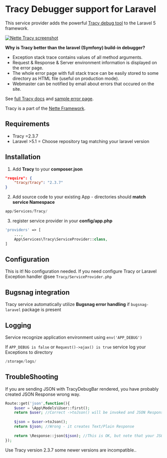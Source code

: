 Tracy Debugger support for Laravel
=====================================

This service provider adds the powerful [Tracy debug tool](https://github.com/nette/tracy) to the Laravel 5 framework.

[![Nette Tracy screenshot](http://nette.github.io/tracy/images/tracy-exception.png)](http://nette.github.io/tracy/tracy-exception.html)

**Why is Tracy better than the laravel (Symfony) build-in debugger?**

* Exception stack trace contains values of all method arguments.
* Request & Response & Server environment information is displayed on the error page.
* The whole error page with full stack trace can be easily stored to some directory as HTML file (useful on production mode).
* Webmaster can be notified by email about errors that occured on the site.

See [full Tracy docs](https://github.com/nette/tracy) and [sample error page](http://nette.github.io/tracy/tracy-exception.html).

Tracy is a part of the [Nette Framework](http://nette.org/).

Requirements
-------------
* Tracy =2.3.7
* Laravel >5.1 = Choose repository tag matching your laravel version 

Installation
------------

1) Add **Tracy** to your **composer.json**
~~~~~ json
"require": {
    "tracy/tracy": "2.3.7"
}
~~~~~

2) Add source code to your existing App - directories should **match service Namespace**
~~~~~ php
app/Services/Tracy/
~~~~~


3) register service provider in your **config/app.php**
~~~~~ php
'providers' => [
	...,
	App\Services\Tracy\ServiceProvider::class,
]
~~~~~


Configuration
-------------
This is it! No configuration needed.
If you need configure Tracy or Laravel Exception handler @see `Tracy/ServiceProvider.php` 


Bugsnag integration
-------------------
Tracy service automatically utilize **Bugsnag error handling** if `bugsnag-laravel` package is present


Logging
-------------
Service recognize application environment using `env('APP_DEBUG')` 

If `APP_DEBUG is false` or `Request()->ajax() is true` service log your Exceptions to directory
~~~~~ php
/storage/logs/
~~~~~

TroubleShooting
------------
If you are sending JSON with TracyDebugBar rendered, you have probably created JSON Response wrong way.

~~~~~ php
Route::get('json',function(){
	$user = \App\Models\User::first();
	return $user; //Correct ->toJson() will be invoked and JSON Response will be created
	
	$json = $user->toJson();
	return $json; //Wrong - it creates Text/Plain Response
	
	return \Response::json($json); //This is OK, but note that your JSON will be ESCAPED
});
~~~~~

Use Tracy version 2.3.7  some newer versions are incompatible..


